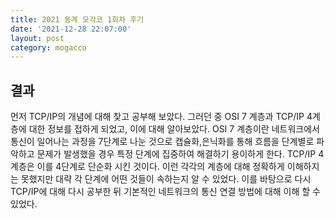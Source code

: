 ```yaml
---
title: 2021 동계 모각코 1회차 후기
date: '2021-12-28 22:07:00'
layout: post
category: mogacco
---
```


## 결과

먼저 TCP/IP의 개념에 대해 찾고 공부해 보았다.
그러던 중 OSI 7 계층과 TCP/IP 4계층에 대한 정보를 접하게 되었고, 이에 대해 알아보았다.
OSI 7 계층이란 네트워크에서 통신이 일어나는 과정을 7단계로 나눈 것으로 캡슐화,은닉화를 통해
흐름을 단계별로 파악하고 문제가 발생했을 경우 특정 단계에 집중하여 해결하기 용이하게 한다.
TCP/IP 4계층은 이를 4단계로 단순화 시킨 것이다.
이런 각각의 계층에 대해 정확하게 이해하지는 못했지만 대략 각 단계에 어떤 것들이 속하는지 알 수 있었다.
이를 바탕으로 다시 TCP/IP에 대해 다시 공부한 뒤 기본적인 네트워크의 통신 연결 방법에 대해 이해 할 수 있었다.
